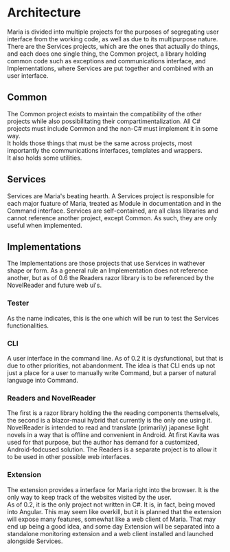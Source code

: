 # Architecture
Maria is divided into multiple projects for the purposes of segregating user interface from the working code, as well as due to its multipurpose nature. There are the Services projects, which are the ones that actually do things, and each does one single thing, the Common project, a library holding common code such as exceptions and communications interface, and Implementations, where Services are put together and combined with an user interface.  

## Common
The Common project exists to maintain the compatibility of the other projects while also possibilitating their compartimentalization. All C# projects must include Common and the non-C# must implement it in some way.  
It holds those things that must be the same across projects, most importantly the communications interfaces, templates and wrappers.  
It also holds some utilities.

## Services
Services are Maria's beating hearth. A Services project is responsible for each major fuature of Maria, treated as Module in documentation and in the Command interface. Services are self-contained, are all class libraries and cannot reference another project, except Common. As such, they are only useful when implemented.

## Implementations
The Implementations are those projects that use Services in wathever shape or form. As a general rule an Implementation does not reference another, but as of 0.6 the Readers razor library is to be referenced by the NovelReader and future web ui's.

### Tester
As the name indicates, this is the one which will be run to test the Services functionalities.

### CLI
A user interface in the command line. As of 0.2 it is dysfunctional, but that is due to other priorities, not abandonment. The idea is that CLI ends up not just a place for a user to manually write Command, but a parser of natural language into Command.

### Readers and NovelReader
The first is a razor library holding the the reading components themselvels, the second is a blazor-maui hybrid that currently is the only one using it. NovelReader is intended to read and translate (primarily) japanese light novels in a way that is offline and convenient in Android. At first Kavita was used for that purpose, but the author has demand for a customized, Android-fodcused solution.
The Readers is a separate project is to allow it to be used in other possible web interfaces.

### Extension
The extension provides a interface for Maria right into the browser. It is the only way to keep track of the websites visited by the user.  
As of 0.2, it is the only project not written in C#. It is, in fact, being moved into Angular. This may seem like overkill, but it is planned that the extension will expose many features, somewhat like a web client of Maria. That may end up being a good idea, and some day Extension will be separated into a standalone monitoring extension and a web client installed and launched alongside Services. 